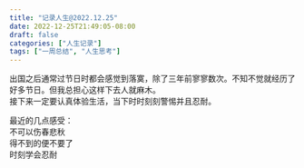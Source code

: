 ```yaml
---
title: "记录人生@2022.12.25"
date: 2022-12-25T21:49:05-08:00
draft: false
categories: ["人生记录"]
tags: ["一周总结", "人生思考"]
---
```


出国之后通常过节日时都会感觉到落寞，除了三年前寥寥数次。不知不觉就经历了好多节日。但我总担心这样下去人就麻木。    
接下来一定要认真体验生活，当下时时刻刻警惕并且忍耐。  

最近的几点感受：  
不可以伤春悲秋  
得不到的便不要了   
时刻学会忍耐    